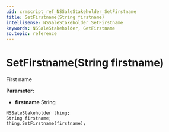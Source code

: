 ```yaml
---
uid: crmscript_ref_NSSaleStakeholder_SetFirstname
title: SetFirstname(String firstname)
intellisense: NSSaleStakeholder.SetFirstname
keywords: NSSaleStakeholder, GetFirstname
so.topic: reference
---
```


# SetFirstname(String firstname)

First name

**Parameter:** 
 - **firstname** String

```crmscript
NSSaleStakeholder thing;
String firstname;
thing.SetFirstname(firstname);
```

